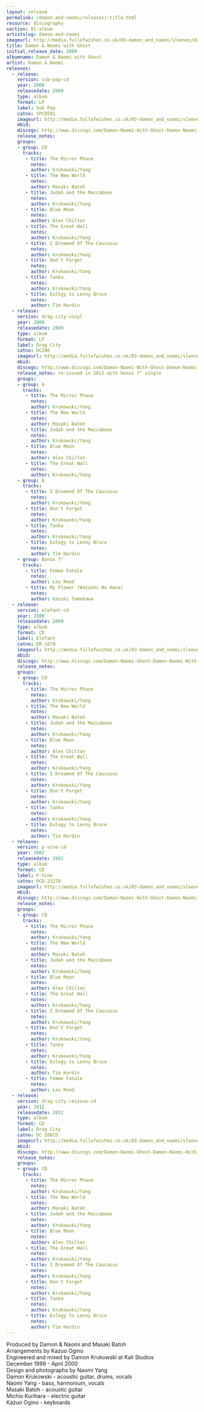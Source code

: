 ```yaml
---
layout: release
permalink: /damon-and-naomi/releases/:title.html
resource: discography
section: 01-album
artistslug: damon-and-naomi
imageurl: http://media.fullofwishes.co.uk/03-damon_and_naomi/sleeves/dan_withghost.jpg
title: Damon & Naomi with Ghost
initial_release_date: 2000
albumname: Damon & Naomi with Ghost
artist: Damon & Naomi
releases:
  - release: 
    version: sub-pop-cd
    year: 2000
    releasedate: 2000
    type: album
    format: LP
    label: Sub Pop
    catno: SPCD501
    imageurl: http://media.fullofwishes.co.uk/03-damon_and_naomi/sleeves/dan_withghost.jpg
    mbid: 
    discogs: http://www.discogs.com/Damon-Naomi-With-Ghost-Damon-Naomi-With-Ghost-/release/670345
    release_notes:
    groups:
    - group: CD
      tracks:
       - title: The Mirror Phase
         notes: 
         author: Krukowski/Yang
       - title: The New World
         notes: 
         author: Masaki Batoh
       - title: Judah and the Maccabees
         notes: 
         author: Krukowski/Yang
       - title: Blue Moon
         notes: 
         author: Alex Chilton
       - title: The Great Wall
         notes: 
         author: Krukowski/Yang
       - title: I Dreamed Of The Caucasus
         notes: 
         author: Krukowski/Yang
       - title: Don't Forget
         notes: 
         author: Krukowski/Yang
       - title: Tanka
         notes: 
         author: Krukowski/Yang
       - title: Eulogy to Lenny Bruce
         notes: 
         author: Tim Hardin
  - release: 
    version: drag-city-vinyl
    year: 2000
    releasedate: 2000
    type: album
    format: LP
    label: Drag City
    catno: DC206
    imageurl: http://media.fullofwishes.co.uk/03-damon_and_naomi/sleeves/dan_withghost.jpg
    mbid: 
    discogs: http://www.discogs.com/Damon-Naomi-With-Ghost-Damon-Naomi-With-Ghost/release/761353
    release_notes: re-issued in 2012 with bonus 7" single 
    groups:
    - group: A
      tracks:
       - title: The Mirror Phase
         notes: 
         author: Krukowski/Yang
       - title: The New World
         notes: 
         author: Masaki Batoh
       - title: Judah and the Maccabees
         notes: 
         author: Krukowski/Yang
       - title: Blue Moon
         notes: 
         author: Alex Chilton
       - title: The Great Wall
         notes: 
         author: Krukowski/Yang
    - group: B
      tracks:
       - title: I Dreamed Of The Caucasus
         notes: 
         author: Krukowski/Yang
       - title: Don't Forget
         notes: 
         author: Krukowski/Yang
       - title: Tanka
         notes: 
         author: Krukowski/Yang
       - title: Eulogy to Lenny Bruce
         notes: 
         author: Tim Hardin
    - group: Bonus 7"
      tracks:
       - title: Femme Fatale
         notes: 
         author: Lou Reed
       - title: My Flower (Watashi No Hana)
         notes: 
         author: Kazuki Tomokawa
  - release: 
    version: elefant-cd
    year: 2000
    releasedate: 2000
    type: album
    format: CD
    label: Elefant
    catno: ER-1079
    imageurl: http://media.fullofwishes.co.uk/03-damon_and_naomi/sleeves/dan_withghost.jpg
    mbid: 
    discogs: http://www.discogs.com/Damon-Naomi-Ghost-Damon-Naomi-With-Ghost/release/4519056
    release_notes:
    groups:
    - group: CD
      tracks:
       - title: The Mirror Phase
         notes: 
         author: Krukowski/Yang
       - title: The New World
         notes: 
         author: Masaki Batoh
       - title: Judah and the Maccabees
         notes: 
         author: Krukowski/Yang
       - title: Blue Moon
         notes: 
         author: Alex Chilton
       - title: The Great Wall
         notes: 
         author: Krukowski/Yang
       - title: I Dreamed Of The Caucasus
         notes: 
         author: Krukowski/Yang
       - title: Don't Forget
         notes: 
         author: Krukowski/Yang
       - title: Tanka
         notes: 
         author: Krukowski/Yang
       - title: Eulogy to Lenny Bruce
         notes: 
         author: Tim Hardin
  - release: 
    version: p-vine-cd
    year: 2002
    releasedate: 2002
    type: album
    format: CD
    label: P-Vine
    catno: PCD-23270
    imageurl: http://media.fullofwishes.co.uk/03-damon_and_naomi/sleeves/dan_withghost.jpg
    mbid: 
    discogs: http://www.discogs.com/Damon-Naomi-With-Ghost-Damon-Naomi-With-Ghost/release/1114374
    release_notes:
    groups:
    - group: CD
      tracks:
       - title: The Mirror Phase
         notes: 
         author: Krukowski/Yang
       - title: The New World
         notes: 
         author: Masaki Batoh
       - title: Judah and the Maccabees
         notes: 
         author: Krukowski/Yang
       - title: Blue Moon
         notes: 
         author: Alex Chilton
       - title: The Great Wall
         notes: 
         author: Krukowski/Yang
       - title: I Dreamed Of The Caucasus
         notes: 
         author: Krukowski/Yang
       - title: Don't Forget
         notes: 
         author: Krukowski/Yang
       - title: Tanka
         notes: 
         author: Krukowski/Yang
       - title: Eulogy to Lenny Bruce
         notes: 
         author: Tim Hardin
       - title: Femme Fatale
         notes: 
         author: Lou Reed
  - release: 
    version: drag-city-reissue-cd
    year: 2012
    releasedate: 2012
    type: album
    format: CD
    label: Drag City
    catno: DC 206CD
    imageurl: http://media.fullofwishes.co.uk/03-damon_and_naomi/sleeves/dan_withghost.jpg
    mbid: 
    discogs: http://www.discogs.com/Damon-Naomi-Ghost-Damon-Naomi-With-Ghost/release/4519056
    release_notes:
    groups:
    - group: CD
      tracks:
       - title: The Mirror Phase
         notes: 
         author: Krukowski/Yang
       - title: The New World
         notes: 
         author: Masaki Batoh
       - title: Judah and the Maccabees
         notes: 
         author: Krukowski/Yang
       - title: Blue Moon
         notes: 
         author: Alex Chilton
       - title: The Great Wall
         notes: 
         author: Krukowski/Yang
       - title: I Dreamed Of The Caucasus
         notes: 
         author: Krukowski/Yang
       - title: Don't Forget
         notes: 
         author: Krukowski/Yang
       - title: Tanka
         notes: 
         author: Krukowski/Yang
       - title: Eulogy to Lenny Bruce
         notes: 
         author: Tim Hardin
---
```

Produced by Damon & Naomi and Masaki Batoh  
Arrangements by Kazuo Ogino  
Engineered and mixed by Damon Krukowski at Kali Studios  
December 1999 - April 2000  
Design and photographs by Naomi Yang  
Damon Krukowski - acoustic guitar, drums, vocals  
Naomi Yang - bass, harmonium, vocals  
Masaki Batoh - acoustic guitar  
Michio Kurihara - electric guitar  
Kazuo Ogino - keyboards
